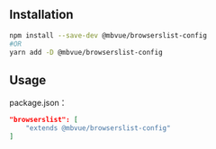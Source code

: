 ## Installation
```bash
npm install --save-dev @mbvue/browserslist-config
#OR
yarn add -D @mbvue/browserslist-config
```

## Usage
package.json：

```json
"browserslist": [
    "extends @mbvue/browserslist-config"
]
```